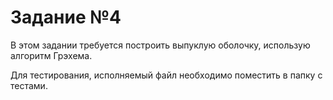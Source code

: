 Задание №4
==========
В этом задании требуется построить выпуклую оболочку, использую алгоритм Грэхема.

Для тестирования, исполняемый файл необходимо поместить в папку с тестами.
